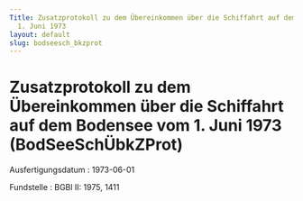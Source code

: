 ```yaml
---
Title: Zusatzprotokoll zu dem Übereinkommen über die Schiffahrt auf dem Bodensee vom
  1. Juni 1973
layout: default
slug: bodseesch_bkzprot
---
```


# Zusatzprotokoll zu dem Übereinkommen über die Schiffahrt auf dem Bodensee vom 1. Juni 1973 (BodSeeSchÜbkZProt)

Ausfertigungsdatum
:   1973-06-01

Fundstelle
:   BGBl II: 1975, 1411

